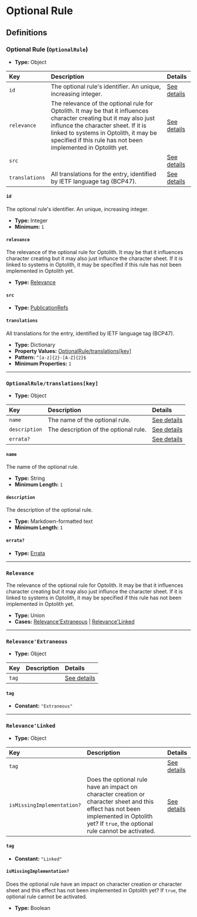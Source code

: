 # Optional Rule

## Definitions

### <a name="OptionalRule"></a> Optional Rule (`OptionalRule`)

- **Type:** Object

Key | Description | Details
:-- | :-- | :--
`id` | The optional rule's identifier. An unique, increasing integer. | <a href="#OptionalRule/id">See details</a>
`relevance` | The relevance of the optional rule for Optolith. It may be that it influences character creating but it may also just influnce the character sheet. If it is linked to systems in Optolith, it may be specified if this rule has not been implemented in Optolith yet. | <a href="#OptionalRule/relevance">See details</a>
`src` |  | <a href="#OptionalRule/src">See details</a>
`translations` | All translations for the entry, identified by IETF language tag (BCP47). | <a href="#OptionalRule/translations">See details</a>

#### <a name="OptionalRule/id"></a> `id`

The optional rule's identifier. An unique, increasing integer.

- **Type:** Integer
- **Minimum:** `1`

#### <a name="OptionalRule/relevance"></a> `relevance`

The relevance of the optional rule for Optolith. It may be that it
influences character creating but it may also just influnce the character
sheet. If it is linked to systems in Optolith, it may be specified if this
rule has not been implemented in Optolith yet.

- **Type:** <a href="#Relevance">Relevance</a>

#### <a name="OptionalRule/src"></a> `src`

- **Type:** <a href="../source/_PublicationRef.md#PublicationRefs">PublicationRefs</a>

#### <a name="OptionalRule/translations"></a> `translations`

All translations for the entry, identified by IETF language tag (BCP47).

- **Type:** Dictionary
- **Property Values:** <a href="#OptionalRule/translations[key]">OptionalRule/translations[key]</a>
- **Pattern:** `^[a-z]{2}-[A-Z]{2}$`
- **Minimum Properties:** `1`

---

### <a name="OptionalRule/translations[key]"></a> `OptionalRule/translations[key]`

- **Type:** Object

Key | Description | Details
:-- | :-- | :--
`name` | The name of the optional rule. | <a href="#OptionalRule/translations[key]/name">See details</a>
`description` | The description of the optional rule. | <a href="#OptionalRule/translations[key]/description">See details</a>
`errata?` |  | <a href="#OptionalRule/translations[key]/errata">See details</a>

#### <a name="OptionalRule/translations[key]/name"></a> `name`

The name of the optional rule.

- **Type:** String
- **Minimum Length:** `1`

#### <a name="OptionalRule/translations[key]/description"></a> `description`

The description of the optional rule.

- **Type:** Markdown-formatted text
- **Minimum Length:** `1`

#### <a name="OptionalRule/translations[key]/errata"></a> `errata?`

- **Type:** <a href="../source/_Erratum.md#Errata">Errata</a>

---

### <a name="Relevance"></a> `Relevance`

The relevance of the optional rule for Optolith. It may be that it influences
character creating but it may also just influnce the character sheet. If it
is linked to systems in Optolith, it may be specified if this rule has not
been implemented in Optolith yet.

- **Type:** Union
- **Cases:** <a href="#Relevance'Extraneous">Relevance'Extraneous</a> | <a href="#Relevance'Linked">Relevance'Linked</a>

---

### <a name="Relevance'Extraneous"></a> `Relevance'Extraneous`

- **Type:** Object

Key | Description | Details
:-- | :-- | :--
`tag` |  | <a href="#Relevance'Extraneous/tag">See details</a>

#### <a name="Relevance'Extraneous/tag"></a> `tag`

- **Constant:** `"Extraneous"`

---

### <a name="Relevance'Linked"></a> `Relevance'Linked`

- **Type:** Object

Key | Description | Details
:-- | :-- | :--
`tag` |  | <a href="#Relevance'Linked/tag">See details</a>
`isMissingImplementation?` | Does the optional rule have an impact on character creation or character sheet and this effect has not been implemented in Optolith yet? If `true`, the optional rule cannot be activated. | <a href="#Relevance'Linked/isMissingImplementation">See details</a>

#### <a name="Relevance'Linked/tag"></a> `tag`

- **Constant:** `"Linked"`

#### <a name="Relevance'Linked/isMissingImplementation"></a> `isMissingImplementation?`

Does the optional rule have an impact on character creation or character
sheet and this effect has not been implemented in Optolith yet? If
`true`, the optional rule cannot be activated.

- **Type:** Boolean
